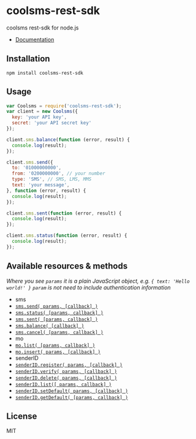 coolsms-rest-sdk
=====

coolsms rest-sdk for node.js
- [Documentation](http://www.coolsms.co.kr/REST_API)

## Installation
`npm install coolsms-rest-sdk`

## Usage
```javascript
var Coolsms = require('coolsms-rest-sdk');
var client = new Coolsms({
  key: 'your API key',
  secret: 'your API secret key'
});

client.sms.balance(function (error, result) {
  console.log(result);
});

client.sms.send({
  to: '01000000000',
  from: '0200000000', // your number
  type: 'SMS', // SMS, LMS, MMS
  text: 'your message',
}, function (error, result) {
  console.log(result);
});

client.sms.sent(function (error, result) {
  console.log(result);
});

client.sms.status(function (error, result) {
  console.log(result);
});
```

## Available resources & methods
*Where you see `params` it is a plain JavaScript object, e.g. `{ text: 'Hello world!' }`*
*`param` is not need to include authentication information*

 * sms
  * [`sms.send( params, [callback] )`](http://www.coolsms.co.kr/SMS_API#POSTsend)
  * [`sms.status( [params, callback] )`](http://www.coolsms.co.kr/SMS_API#GETstatus)
  * [`sms.sent( [params, callback] )`](http://www.coolsms.co.kr/SMS_API#GETsent)
  * [`sms.balance( [callback] )`](http://www.coolsms.co.kr/SMS_API#GETbalance)
  * [`sms.cancel( [params, callback] )`](http://www.coolsms.co.kr/SMS_API#POSTcancel)
 * mo
  * [`mo.list( [params, callback] )`](http://www.coolsms.co.kr/MO_API#GETlist)
  * [`mo.insert( params, [callback] )`](http://www.coolsms.co.kr/MO_API#POSTinsert)
 * senderID
  * [`senderID.register( params, [callback] )`](http://www.coolsms.co.kr/SenderID_API#POSTregister)
  * [`senderID.verify( params, [callback] )`](http://www.coolsms.co.kr/SenderID_API#POSTverify)
  * [`senderID.delete( params, [callback] )`](http://www.coolsms.co.kr/SenderID_API#POSTdelete)
  * [`senderID.list([ params, callback] )`](http://www.coolsms.co.kr/SenderID_API#GETlist)
  * [`senderID.setDefault( params, [callback] )`](http://www.coolsms.co.kr/SenderID_API#POSTset_default)
  * [`senderID.getDefault( [params, callback] )`](http://www.coolsms.co.kr/SenderID_API#GETget_default)

## License
MIT
